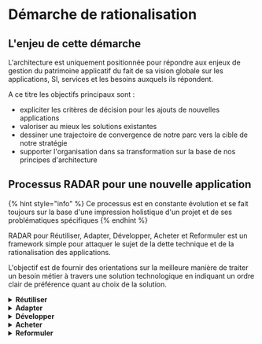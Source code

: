 # Démarche de rationalisation

## L'enjeu de cette démarche

L'architecture est uniquement positionnée pour répondre aux enjeux de gestion du patrimoine applicatif du fait de sa vision globale sur les applications, SI, services et les besoins auxquels ils répondent.

A ce titre les objectifs principaux sont : 
* expliciter les critères de décision pour les ajouts de nouvelles applications
* valoriser au mieux les solutions existantes
* dessiner une trajectoire de convergence de notre parc vers la cible de notre stratégie
* supporter l'organisation dans sa transformation sur la base de nos principes d'architecture

## Processus RADAR pour une nouvelle application

{% hint style="info" %}
Ce processus est en constante évolution et se fait toujours sur la base d'une impression holistique d'un projet et de ses problématiques spécifiques
{% endhint %}

RADAR pour Réutiliser, Adapter, Développer, Acheter et Reformuler est un framework simple pour attaquer le sujet de la dette technique et de la rationalisation des applications. 

L'objectif est de fournir des orientations sur la meilleure manière de traiter un besoin métier à travers une solution technologique en indiquant un ordre clair de préférence quant au choix de la solution.


<details>
<summary><strong>Réutiliser</strong></summary>

**Si le besoin fonctionnel (ou technique) peut être traité par de la configuration ou une modification mineure dans un système existant c'est alors l'option privilégiée.**

S'il ne s'agit que d'un flux de données on privilégie alors également la réutilisation des sources existantes en évitant les duplications.

* L'application en question peut être côté DNUM ou dans le reste de l'écosystème (y compris les solutions en SaaS) tant qu'elles sont connues et en production
* Les contraintes de sécurité et de gouvernance sont à apprécier sur la réutilisation de certaines solutions surtout en interministériel

</details>

<details>
<summary><strong>Adapter</strong></summary>
  
Si le besoin sort suffisamment de ce qui est faisable avec une solution actuellement dans le SI avec un effort raisonnable de configuration on peut alors considérer l'adaptation d'une solution tierce. 

* Il peut s'agir d'une solution opensource, venant d'une autre source gouvernementale ou potentiellement d'un partenaire existant
* Dans ce cas il est attendu que l'effort d'intégration de cette solution dans le SI se fasse uniquement sur notre capacité à disposer des compétences nécessaires à son déploiement et son exploitation et non sur un achat de services (SaaS)

</details>

<details>
<summary><strong>Développer</strong></summary>
  
Quand le besoin est trop spécifique on peut alors considérer la construction d'un produit dédié pouvant porter cette fonction. 
* Ce produit doit alors respecter nos [principes d'architectures](./principes.md) pour garantir sa valorisation dans le temps
* Si des options de sécurité/hébergement spécifiques sont nécessaires alors l'option spécifique est préférable autrement une analyse technico-financière plus précise doit également être réalisée pour identifier si l'option "Acheter" est plus pertinente.

</details>

<details>
<summary><strong>Acheter</strong></summary>
  
Il peut être pertinent de choisir une solution tierce venant du privé pour répondre à certains besoins.

* Dans ce cas sauf contraintes spécifiques le SaaS est à privilégier tant que celui-ci est en mesure de s'aligner avec nos normes et standards applicables
* Une réflexion doit être menée également sur la volonté ou non d'investir sur la solution en question vis-à-vis du reste de l'écosystème avec lequel il s'intègre s'il s'agit d'un besoin ponctuel (amélioration continue)

</details>

<details>
<summary><strong>Reformuler</strong></summary>
  
Parfois un besoin peut être tellement spécifique qu'il devient déraisonnable techniquement ou financièrement de le traiter tel quel. Il convient alors de repartir du besoin initial et l'analyser de manière plus précise pour identifier une manière plus pragmatique d'approcher le sujet de manière plus itérative.

De cette manière on arrive alors à créer un produit complet en partant d'une solution plus basique mais en restant aligné avec notre capacité à livrer.

</details>